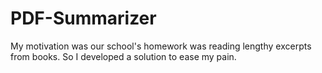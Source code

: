 # PDF-Summarizer
My motivation was our school's homework was reading lengthy excerpts from books. So I developed a solution to ease my pain.
